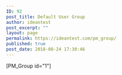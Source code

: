 ```yaml
---
ID: 92
post_title: Default User Group
author: ideantest
post_excerpt: ""
layout: page
permalink: https://ideantest.com/pm_group/
published: true
post_date: 2018-08-24 17:30:46
---
```

[PM_Group id="1"]